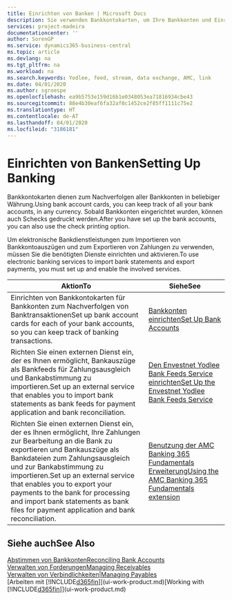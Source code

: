 ```yaml
---
title: Einrichten von Banken | Microsoft Docs
description: Sie verwenden Bankkontokarten, um Ihre Bankkonten und Einrichtungsbankfeeds, wie Yodlee, um Daten auszutauschen.
services: project-madeira
documentationcenter: ''
author: SorenGP
ms.service: dynamics365-business-central
ms.topic: article
ms.devlang: na
ms.tgt_pltfrm: na
ms.workload: na
ms.search.keywords: Yodlee, feed, stream, data exchange, AMC, link
ms.date: 04/01/2020
ms.author: sgroespe
ms.openlocfilehash: ea9b5753e159d16b1e0348053ea71816934cbe43
ms.sourcegitcommit: 88e4b30eaf6fa32af0c1452ce2f85ff1111c75e2
ms.translationtype: HT
ms.contentlocale: de-AT
ms.lasthandoff: 04/01/2020
ms.locfileid: "3186181"
---
```

# <a name="setting-up-banking"></a><span data-ttu-id="df956-103">Einrichten von Banken</span><span class="sxs-lookup"><span data-stu-id="df956-103">Setting Up Banking</span></span>
<span data-ttu-id="df956-104">Bankkontokarten dienen zum Nachverfolgen aller Bankkonten in beliebiger Währung.</span><span class="sxs-lookup"><span data-stu-id="df956-104">Using bank account cards, you can keep track of all your bank accounts, in any currency.</span></span> <span data-ttu-id="df956-105">Sobald Bankkonten eingerichtet wurden, können auch Schecks gedruckt werden.</span><span class="sxs-lookup"><span data-stu-id="df956-105">After you have set up the bank accounts, you can also use the check printing option.</span></span>

<span data-ttu-id="df956-106">Um elektronische Bankdienstleistungen zum Importieren von Bankkontoauszügen und zum Exportieren von Zahlungen zu verwenden, müssen Sie die benötigten Dienste einrichten und aktivieren.</span><span class="sxs-lookup"><span data-stu-id="df956-106">To use electronic banking services to import bank statements and  export payments, you must set up and enable the involved services.</span></span>

| <span data-ttu-id="df956-107">Aktion</span><span class="sxs-lookup"><span data-stu-id="df956-107">To</span></span> | <span data-ttu-id="df956-108">Siehe</span><span class="sxs-lookup"><span data-stu-id="df956-108">See</span></span> |
| --- | --- |
| <span data-ttu-id="df956-109">Einrichten von Bankkontokarten für Bankkonten zum Nachverfolgen von Banktransaktionen</span><span class="sxs-lookup"><span data-stu-id="df956-109">Set up bank account cards for each of your bank accounts, so you can keep track of banking transactions.</span></span> |[<span data-ttu-id="df956-110">Bankkonten einrichten</span><span class="sxs-lookup"><span data-stu-id="df956-110">Set Up Bank Accounts</span></span>](bank-how-setup-bank-accounts.md) |
| <span data-ttu-id="df956-111">Richten Sie einen externen Dienst ein, der es Ihnen ermöglicht, Bankauszüge als Bankfeeds für Zahlungsausgleich und Bankabstimmung zu importieren.</span><span class="sxs-lookup"><span data-stu-id="df956-111">Set up an external service that enables you to import bank statements as bank feeds for payment application and bank reconciliation.</span></span> |[<span data-ttu-id="df956-112">Den Envestnet Yodlee Bank Feeds Service einrichten</span><span class="sxs-lookup"><span data-stu-id="df956-112">Set Up the Envestnet Yodlee Bank Feeds Service</span></span>](bank-how-setup-bank-statement-service.md) |
| <span data-ttu-id="df956-113">Richten Sie einen externen Dienst ein, der es Ihnen ermöglicht, Ihre Zahlungen zur Bearbeitung an die Bank zu exportieren und Bankauszüge als Bankdateien zum Zahlungsausgleich und zur Bankabstimmung zu importieren.</span><span class="sxs-lookup"><span data-stu-id="df956-113">Set up an external service that enables you to export your payments to the bank for processing  and import bank statements as bank files for payment application and bank reconciliation.</span></span> |[<span data-ttu-id="df956-114">Benutzung der AMC Banking 365 Fundamentals Erweiterung</span><span class="sxs-lookup"><span data-stu-id="df956-114">Using the AMC Banking 365 Fundamentals extension</span></span>](ui-extensions-amc-banking.md) |

## <a name="see-also"></a><span data-ttu-id="df956-115">Siehe auch</span><span class="sxs-lookup"><span data-stu-id="df956-115">See Also</span></span>
[<span data-ttu-id="df956-116">Abstimmen von Bankkonten</span><span class="sxs-lookup"><span data-stu-id="df956-116">Reconciling Bank Accounts</span></span>](bank-manage-bank-accounts.md)  
[<span data-ttu-id="df956-117">Verwalten von Forderungen</span><span class="sxs-lookup"><span data-stu-id="df956-117">Managing Receivables</span></span>](receivables-manage-receivables.md)  
[<span data-ttu-id="df956-118">Verwalten von Verbindlichkeiten|</span><span class="sxs-lookup"><span data-stu-id="df956-118">Managing Payables</span></span>](payables-manage-payables.md)  
<span data-ttu-id="df956-119">[Arbeiten mit [!INCLUDE[d365fin](includes/d365fin_md.md)]](ui-work-product.md)</span><span class="sxs-lookup"><span data-stu-id="df956-119">[Working with [!INCLUDE[d365fin](includes/d365fin_md.md)]](ui-work-product.md)</span></span>
